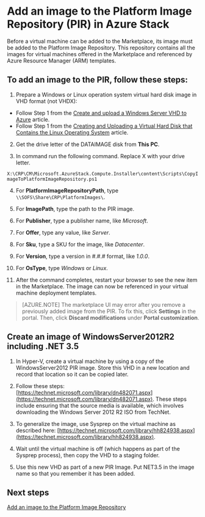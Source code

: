 ﻿<properties
	pageTitle="Add an image to the Platform Image Repository (PIR) in Azure Stack | Microsoft Azure"
	description="Learn how to prepare a virtual hard disk image before you add an image to the PIR in Azure Stack."
	services="azure-stack"
	documentationCenter=""
	authors="ErikjeMS"
	manager="v-kiwhit"
	editor=""/>

<tags
	ms.service="azure-stack"
	ms.workload="na"
	ms.tgt_pltfrm="na"
	ms.devlang="na"
	ms.topic="article"
	ms.date="01/29/2016"
	ms.author="erikje"/>

# Add an image to the Platform Image Repository (PIR) in Azure Stack

Before a virtual machine can be added to the Marketplace, its image must be added to the Platform Image Repository. This repository  contains all the images for virtual machines offered in the Marketplace and referenced by Azure Resource Manager (ARM) templates.

## To add an image to the PIR, follow these steps:

1. Prepare a Windows or Linux operation system virtual hard disk image in VHD format (not VHDX):
  - Follow Step 1 from the [Create and upload a Windows Server VHD to Azure](../virtual-machines/virtual-machines-create-upload-vhd-windows-server.md) article.
  - Follow Step 1 from the [Creating and Uploading a Virtual Hard Disk that Contains the Linux Operating System](../virtual-machines/virtual-machines-linux-create-upload-vhd.md/) article.

2.  Get the drive letter of the DATAIMAGE disk from **This PC**.

3.  In command run the following command. Replace X with your drive letter.

 `X:\CRP\CM\Microsoft.AzureStack.Compute.Installer\content\Scripts\CopyImageToPlatformImageRepository.ps1`

4. For **PlatformImageRepositoryPath**, type `\\SOFS\Share\CRP\PlatformImages\`.

5. For **ImagePath**, type the path to the PIR image.

6. For **Publisher**, type a publisher name, like *Microsoft*.

7. For **Offer**, type any value, like *Server*.

8. For **Sku**, type a SKU for the image, like *Datacenter*.

9. For **Version**, type a version in #.#.# format, like *1.0.0*.

10. For **OsType**, type *Windows* or *Linux*.

11. After the command completes, restart your browser to see the new item in the Marketplace. The image can now be referenced in your virtual machine deployment templates.  

>[AZURE.NOTE] The marketplace UI may error after you remove a previously added image from the PIR. To fix this, click **Settings** in the portal. Then, click **Discard modifications** under **Portal customization**.

## Create an image of WindowsServer2012R2 including .NET 3.5

1.	In Hyper-V, create a virtual machine by using a copy of the WindowsServer2012 PIR image. Store this VHD in a new location and record that location so it can be copied later.

2.	Follow these steps: [https://technet.microsoft.com/library/dn482071.aspx](https://technet.microsoft.com/library/dn482071.aspx). These steps include ensuring that the source media is available, which involves downloading the Windows Server 2012 R2 ISO from TechNet.

3.	To generalize the image, use Sysprep on the virtual machine as described here: [https://technet.microsoft.com/library/hh824938.aspx](https://technet.microsoft.com/library/hh824938.aspx).

4.	Wait until the virtual machine is off (which happens as part of the Sysprep process), then copy the VHD to a staging folder.

5.	Use this new VHD as part of a new PIR Image. Put NET3.5 in the image name so that you remember it has been added.


## Next steps

[Add an image to the Platform Image Repository](azure-stack-add-image-pir.md)
